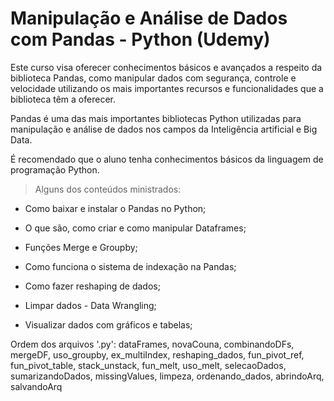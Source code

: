# Manipulação e Análise de Dados com Pandas - Python (Udemy)

Este curso visa oferecer conhecimentos básicos e avançados a respeito da biblioteca Pandas, como manipular dados com segurança, controle e velocidade utilizando os mais importantes recursos e funcionalidades que a biblioteca têm a oferecer.

Pandas é uma das mais importantes bibliotecas Python utilizadas para manipulação e análise de dados nos campos da Inteligência artificial e Big Data.

É recomendado que o aluno tenha conhecimentos básicos da linguagem de programação Python.

> Alguns dos conteúdos ministrados:

- Como baixar e instalar o Pandas no Python;

- O que são, como criar e como manipular Dataframes;

- Funções Merge e Groupby;

- Como funciona o sistema de indexação na Pandas;

- Como fazer reshaping de dados;

- Limpar dados - Data Wrangling;

- Visualizar dados com gráficos e tabelas;

Ordem dos arquivos '.py': dataFrames, novaCouna, combinandoDFs, mergeDF, uso_groupby, ex_multiIndex, reshaping_dados, fun_pivot_ref, fun_pivot_table, stack_unstack, fun_melt, uso_melt, selecaoDados, sumarizandoDados, missingValues, limpeza, ordenando_dados, abrindoArq, salvandoArq
